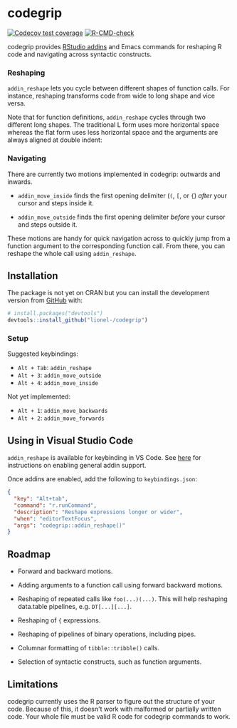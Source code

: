 # codegrip

<!-- badges: start -->
[![Codecov test coverage](https://codecov.io/gh/lionel-/codegrip/branch/main/graph/badge.svg)](https://app.codecov.io/gh/lionel-/codegrip?branch=main)
[![R-CMD-check](https://github.com/lionel-/codegrip/actions/workflows/R-CMD-check.yaml/badge.svg)](https://github.com/lionel-/codegrip/actions/workflows/R-CMD-check.yaml)
<!-- badges: end -->

codegrip provides [RStudio addins](http://rstudio.github.io/rstudioaddins/) and Emacs commands for reshaping R code and navigating across syntactic constructs.


### Reshaping

`addin_reshape` lets you cycle between different shapes of function calls. For instance, reshaping transforms code from wide to long shape and vice versa.


Note that for function definitions, `addin_reshape` cycles through two different long shapes. The traditional L form uses more horizontal space whereas the flat form uses less horizontal space and the arguments are always aligned at double indent:



### Navigating

There are currently two motions implemented in codegrip: outwards and inwards.


- `addin_move_inside` finds the first opening delimiter (`(`, `[`, or `{`) _after_ your cursor and steps inside it.

- `addin_move_outside` finds the first opening delimiter _before_ your cursor and steps outside it.


These motions are handy for quick navigation across to quickly jump from a function argument to the corresponding function call. From there, you can reshape the whole call using `addin_reshape`.


## Installation

The package is not yet on CRAN but you can install the development version from [GitHub](https://github.com/) with:

``` r
# install.packages("devtools")
devtools::install_github("lionel-/codegrip")
```


### Setup

Suggested keybindings:

- `Alt + Tab`: `addin_reshape`
- `Alt + 3`: `addin_move_outside`
- `Alt + 4`: `addin_move_inside`

Not yet implemented:

- `Alt + 1`: `addin_move_backwards`
- `Alt + 2`: `addin_move_forwards`


## Using in Visual Studio Code

`addin_reshape` is available for keybinding in VS Code. See [here](https://github.com/REditorSupport/vscode-R/wiki/RStudio-addin-support#enabling-rstudio-addin-support) for instructions on enabling general addin support. 

Once addins are enabled, add the following to `keybindings.json`:

```json
{
  "key": "Alt+tab",
  "command": "r.runCommand",
  "description": "Reshape expressions longer or wider",
  "when": "editorTextFocus",
  "args": "codegrip::addin_reshape()"
}
```

## Roadmap

- Forward and backward motions.

- Adding arguments to a function call using forward backward motions.

- Reshaping of repeated calls like `foo(...)(...)`. This will help reshaping data.table pipelines, e.g. `DT[...][...]`.

- Reshaping of `{` expressions.

- Reshaping of pipelines of binary operations, including pipes.

- Columnar formatting of `tibble::tribble()` calls.

- Selection of syntactic constructs, such as function arguments.


## Limitations

codegrip currently uses the R parser to figure out the structure of your code. Because of this, it doesn't work with malformed or partially written code. Your whole file must be valid R code for codegrip commands to work.
